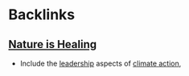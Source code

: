 
# Backlinks
## [Nature is Healing](<Nature is Healing.md>)
- Include the [leadership](<leadership.md>) aspects of [climate action](<climate action.md>),

